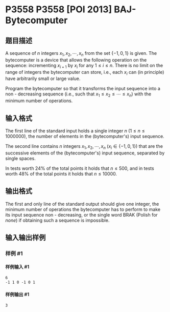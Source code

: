 # P3558 P3558 [POI 2013] BAJ-Bytecomputer

## 题目描述

A sequence of $n$ integers $x_1,x_2,\cdots,x_n$ from the set $\{-1, 0, 1\}$ is given. The bytecomputer is a device that allows the following operation on the sequence: incrementing $x_{i + 1}$ by $x_i$ for any $1\leq i\leq n$. There is no limit on the range of integers the bytecomputer can store, i.e., each $x_i$ can (in principle) have arbitrarily small or large value.

Program the bytecomputer so that it transforms the input sequence into a non - decreasing sequence (i.e., such that $x_1\leq x_2\leq\cdots\leq x_n$) with the minimum number of operations.

## 输入格式

The first line of the standard input holds a single integer $n$ ($1\leq n\leq1000000$), the number of elements in the (bytecomputer's) input sequence.

The second line contains $n$ integers $x_1,x_2,\cdots,x_n$ ($x_i\in\{-1, 0, 1\}$) that are the successive elements of the (bytecomputer's) input sequence, separated by single spaces.

In tests worth 24% of the total points it holds that $n\leq500$, and in tests worth 48% of the total points it holds that $n\leq10000$.

## 输出格式

The first and only line of the standard output should give one integer, the minimum number of operations the bytecomputer has to perform to make its input sequence non - decreasing, or the single word BRAK (Polish for *none*) if obtaining such a sequence is impossible. 

## 输入输出样例

### 样例 #1

#### 样例输入 #1

```
6
-1 1 0 -1 0 1
```

#### 样例输出 #1

```
3
```

